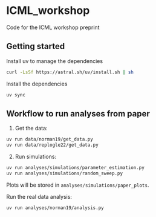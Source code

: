 # ICML_workshop
Code for the ICML workshop preprint

## Getting started

Install uv to manage the dependencies
```bash
curl -LsSf https://astral.sh/uv/install.sh | sh
```

Install the dependencies
```bash
uv sync
```

## Workflow to run analyses from paper

1. Get the data:

```bash
uv run data/norman19/get_data.py
uv run data/replogle22/get_data.py
```

2. Run simulations:

```bash
uv run analyses/simulations/parameter_estimation.py
uv run analyses/simulations/random_sweep.py
```

Plots will be stored in `analyses/simulations/paper_plots`.

Run the real data analysis:

```bash
uv run analyses/norman19/analysis.py
```



